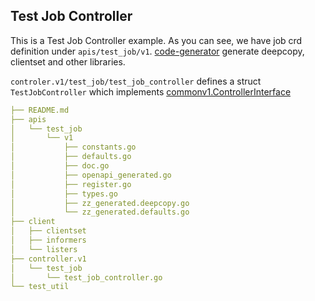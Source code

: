 ## Test Job Controller

This is a Test Job Controller example. As you can see, we have job crd definition under `apis/test_job/v1`.
[code-generator](https://github.com/kubernetes/code-generator) generate deepcopy, clientset and other libraries.

`controler.v1/test_job/test_job_controller` defines a struct `TestJobController` which implements [commonv1.ControllerInterface](../pkg/apis/common/v1/interface.go)

```yaml
├── README.md
├── apis
│   └── test_job
│       └── v1
│           ├── constants.go
│           ├── defaults.go
│           ├── doc.go
│           ├── openapi_generated.go
│           ├── register.go
│           ├── types.go
│           ├── zz_generated.deepcopy.go
│           └── zz_generated.defaults.go
├── client
│   ├── clientset
│   ├── informers
│   └── listers
├── controller.v1
│   └── test_job
│       └── test_job_controller.go
└── test_util
```
